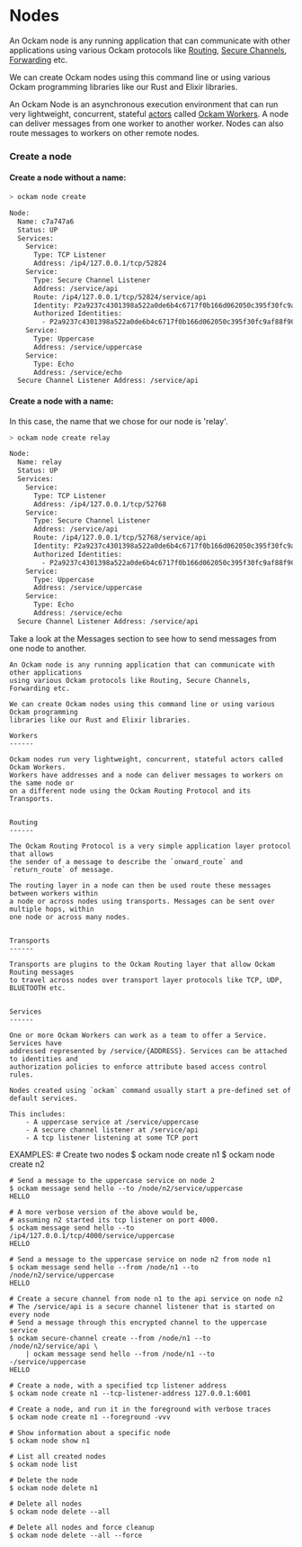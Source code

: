 # Nodes

An Ockam node is any running application that can communicate with other applications using various Ockam protocols like [Routing](routing.md), [Secure Channels](secure-channels.md), [Forwarding](relays.md) etc.

We can create Ockam nodes using this command line or using various Ockam programming libraries like our Rust and Elixir libraries.











An Ockam Node is an asynchronous execution environment that can run very lightweight, concurrent, stateful [actors](https://en.wikipedia.org/wiki/Actor\_model) called [Ockam Workers](workers.md). A node can deliver messages from one worker to another worker. Nodes can also route messages to workers on other remote nodes.

### Create a node

#### Create a node without a name:

```bash
> ockam node create

Node:
  Name: c7a747a6
  Status: UP
  Services:
    Service:
      Type: TCP Listener
      Address: /ip4/127.0.0.1/tcp/52824
    Service:
      Type: Secure Channel Listener
      Address: /service/api
      Route: /ip4/127.0.0.1/tcp/52824/service/api
      Identity: P2a9237c4301398a522a0de6b4c6717f0b166d062050c395f30fc9af88f90ad0b
      Authorized Identities:
        - P2a9237c4301398a522a0de6b4c6717f0b166d062050c395f30fc9af88f90ad0b
    Service:
      Type: Uppercase
      Address: /service/uppercase
    Service:
      Type: Echo
      Address: /service/echo
  Secure Channel Listener Address: /service/api
```

#### Create a node with a name:

In this case, the name that we chose for our node is 'relay'.

```bash
> ockam node create relay

Node:
  Name: relay
  Status: UP
  Services:
    Service:
      Type: TCP Listener
      Address: /ip4/127.0.0.1/tcp/52768
    Service:
      Type: Secure Channel Listener
      Address: /service/api
      Route: /ip4/127.0.0.1/tcp/52768/service/api
      Identity: P2a9237c4301398a522a0de6b4c6717f0b166d062050c395f30fc9af88f90ad0b
      Authorized Identities:
        - P2a9237c4301398a522a0de6b4c6717f0b166d062050c395f30fc9af88f90ad0b
    Service:
      Type: Uppercase
      Address: /service/uppercase
    Service:
      Type: Echo
      Address: /service/echo
  Secure Channel Listener Address: /service/api
```

Take a look at the Messages section to see how to send messages from one node to another.





```
An Ockam node is any running application that can communicate with other applications
using various Ockam protocols like Routing, Secure Channels, Forwarding etc.

We can create Ockam nodes using this command line or using various Ockam programming
libraries like our Rust and Elixir libraries.

Workers
------

Ockam nodes run very lightweight, concurrent, stateful actors called Ockam Workers.
Workers have addresses and a node can deliver messages to workers on the same node or
on a different node using the Ockam Routing Protocol and its Transports.


Routing
------

The Ockam Routing Protocol is a very simple application layer protocol that allows
the sender of a message to describe the `onward_route` and `return_route` of message.

The routing layer in a node can then be used route these messages between workers within
a node or across nodes using transports. Messages can be sent over multiple hops, within
one node or across many nodes.


Transports
------

Transports are plugins to the Ockam Routing layer that allow Ockam Routing messages
to travel across nodes over transport layer protocols like TCP, UDP, BLUETOOTH etc.


Services
------

One or more Ockam Workers can work as a team to offer a Service. Services have
addressed represented by /service/{ADDRESS}. Services can be attached to identities and
authorization policies to enforce attribute based access control rules.

Nodes created using `ockam` command usually start a pre-defined set of default services.

This includes:
    - A uppercase service at /service/uppercase
    - A secure channel listener at /service/api
    - A tcp listener listening at some TCP port
```

EXAMPLES: # Create two nodes $ ockam node create n1 $ ockam node create n2

```
# Send a message to the uppercase service on node 2
$ ockam message send hello --to /node/n2/service/uppercase
HELLO

# A more verbose version of the above would be,
# assuming n2 started its tcp listener on port 4000.
$ ockam message send hello --to /ip4/127.0.0.1/tcp/4000/service/uppercase
HELLO

# Send a message to the uppercase service on node n2 from node n1
$ ockam message send hello --from /node/n1 --to /node/n2/service/uppercase
HELLO

# Create a secure channel from node n1 to the api service on node n2
# The /service/api is a secure channel listener that is started on every node
# Send a message through this encrypted channel to the uppercase service
$ ockam secure-channel create --from /node/n1 --to /node/n2/service/api \
    | ockam message send hello --from /node/n1 --to -/service/uppercase
HELLO

# Create a node, with a specified tcp listener address
$ ockam node create n1 --tcp-listener-address 127.0.0.1:6001

# Create a node, and run it in the foreground with verbose traces
$ ockam node create n1 --foreground -vvv

# Show information about a specific node
$ ockam node show n1

# List all created nodes
$ ockam node list

# Delete the node
$ ockam node delete n1

# Delete all nodes
$ ockam node delete --all

# Delete all nodes and force cleanup
$ ockam node delete --all --force
```



